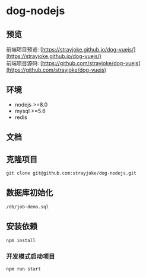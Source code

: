 # dog-nodejs

## 预览
前端项目预览: [https://strayjoke.github.io/dog-vuejs/](https://strayjoke.github.io/dog-vuejs/)    
前端项目源码: [https://github.com/strayjoke/dog-vuejs](https://github.com/strayjoke/dog-vuejs)
## 环境
- nodejs >=8.0
- mysql >=5.6
- redis 
 
## 文档

## 克隆项目
```
git clone git@github.com:strayjoke/dog-nodejs.git
```
## 数据库初始化
```
/db/job-demo.sql 
```

## 安装依赖
```
npm install
```

### 开发模式启动项目
```
npm run start
```
